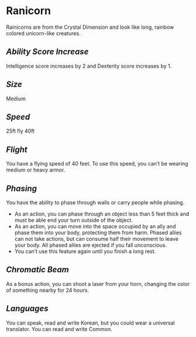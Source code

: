 # Ranicorn
Rainicorns are from the Crystal Dimension and look like long, rainbow colored unicorn-like creatures.
## *Ability Score Increase*
Intelligence score increases by 2 and Dexterity score increases by 1.
## *Size*
Medium
## *Speed*
25ft fly 40ft
## *Flight*
You have a flying speed of 40 feet. 
To use this speed, you can’t be wearing medium or heavy armor.
## *Phasing*
You have the ability to phase through walls or carry people while phasing.
* As an action, you can phase through an object less than 5 feet thick and must be able end your turn outside of the object.
* As an action, you can move into the space occupied by an ally and phase them into your body, protecting them from harm. Phased allies can not take actions, but can consume half their movement to leave your body. All phased allies are ejected if you fall unconscious.
* You can’t use this feature again until you finish a long rest.
## *Chromatic Beam*
As a bonus action, you can shoot a laser from your horn, changing the color of something nearby for 24 hours.
## *Languages*
You can speak, read and write Korean, but you could wear a universal translator. 
You can read and write Common.
